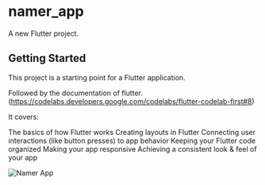 # namer_app

A new Flutter project.

## Getting Started

This project is a starting point for a Flutter application.

Followed by the documentation of flutter. (https://codelabs.developers.google.com/codelabs/flutter-codelab-first#8) 

It covers: 

The basics of how Flutter works
Creating layouts in Flutter
Connecting user interactions (like button presses) to app behavior
Keeping your Flutter code organized
Making your app responsive
Achieving a consistent look & feel of your app

![Namer App](https://drive.google.com/file/d/1inH1s5VGPnpBFLIQ0T7o3Coo1My_rrZv/view?usp=drive_link)